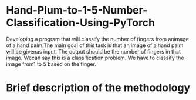 # Hand-Plum-to-1-5-Number-Classification-Using-PyTorch

 Developing  a  program  that  will  classify  the  number  of  fingers  from  animage of a hand palm.The main goal of this task is that an image of a hand palm will be givenas input.  The output should be the number of fingers in that image.  Wecan say this is a classification problem.  We have to classify the image from1 to 5 based on the finger.

# Brief description of the methodology 
